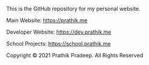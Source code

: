 This is the GitHub repository for my personal website.

Main Website: https://prathik.me

Developer Website: https://dev.prathik.me

School Projects: https://school.prathik.me

Copyright © 2021 Prathik Pradeep. All Rights Reserved

